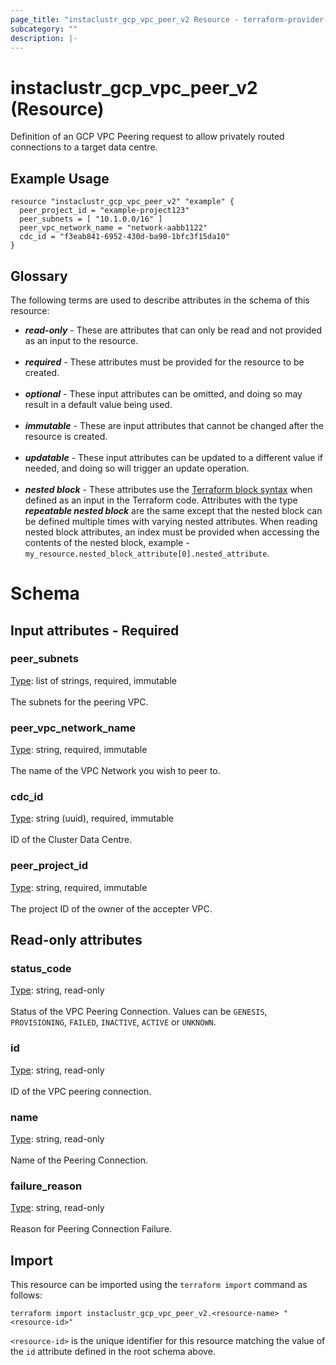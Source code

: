 ```yaml
---
page_title: "instaclustr_gcp_vpc_peer_v2 Resource - terraform-provider-instaclustr"
subcategory: ""
description: |-
---
```


# instaclustr_gcp_vpc_peer_v2 (Resource)
Definition of an GCP VPC Peering request to allow privately routed connections to a target data centre.
## Example Usage
```
resource "instaclustr_gcp_vpc_peer_v2" "example" {
  peer_project_id = "example-project123"
  peer_subnets = [ "10.1.0.0/16" ]
  peer_vpc_network_name = "network-aabb1122"
  cdc_id = "f3eab841-6952-430d-ba90-1bfc3f15da10"
}
```
## Glossary
The following terms are used to describe attributes in the schema of this resource:
- **_read-only_** - These are attributes that can only be read and not provided as an input to the resource.<br><br>
- **_required_** - These attributes must be provided for the resource to be created.<br><br>
- **_optional_** - These input attributes can be omitted, and doing so may result in a default value being used.<br><br>
- **_immutable_** - These are input attributes that cannot be changed after the resource is created.<br><br>
- **_updatable_** - These input attributes can be updated to a different value if needed, and doing so will trigger an update operation.<br><br>
- **_nested block_** - These attributes use the [Terraform block syntax](https://www.terraform.io/language/attr-as-blocks) when defined as an input in the Terraform code. Attributes with the type **_repeatable nested block_** are the same except that the nested block can be defined multiple times with varying nested attributes. When reading nested block attributes, an index must be provided when accessing the contents of the nested block, example - `my_resource.nested_block_attribute[0].nested_attribute`.
# Schema
## Input attributes - Required
### peer_subnets<br>
<ins>Type</ins>: list of strings, required, immutable<br>
<br>The subnets for the peering VPC.
### peer_vpc_network_name<br>
<ins>Type</ins>: string, required, immutable<br>
<br>The name of the VPC Network you wish to peer to.
### cdc_id<br>
<ins>Type</ins>: string (uuid), required, immutable<br>
<br>ID of the Cluster Data Centre.
### peer_project_id<br>
<ins>Type</ins>: string, required, immutable<br>
<br>The project ID of the owner of the accepter VPC.
## Read-only attributes
### status_code<br>
<ins>Type</ins>: string, read-only<br>
<br>Status of the VPC Peering Connection. Values can be `GENESIS`, `PROVISIONING`, `FAILED`, `INACTIVE`, `ACTIVE` or `UNKNOWN`.
### id<br>
<ins>Type</ins>: string, read-only<br>
<br>ID of the VPC peering connection.
### name<br>
<ins>Type</ins>: string, read-only<br>
<br>Name of the Peering Connection.
### failure_reason<br>
<ins>Type</ins>: string, read-only<br>
<br>Reason for Peering Connection Failure.
## Import
This resource can be imported using the `terraform import` command as follows:
```
terraform import instaclustr_gcp_vpc_peer_v2.<resource-name> "<resource-id>"
```
`<resource-id>` is the unique identifier for this resource matching the value of the `id` attribute defined in the root schema above.
